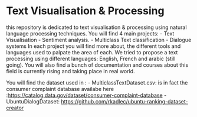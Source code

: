 # Text Visualisation & Processing
this repository is dedicated to text visualisation & processing using natural language processing techniques. 
You will find 4 main projects: 
	- Text Visualisation
	- Sentiment analysis.
	- Multiclass Text classification
	- Dialogue systems
In each project you will find more about, the different tools and languages used to palpate the area of each. We tried to propose  a text processing using different languages: English, French and arabic (still going).
You will also find a bunch of documentation and courses about this field is currently rising and taking place in real world.

You will find the dataset used in : 
	- MulticlassTextDataset.csv: is in fact the consumer complaint database availabe here :https://catalog.data.gov/dataset/consumer-complaint-database
	- UbuntuDialogDataset: https://github.com/rkadlec/ubuntu-ranking-dataset-creator